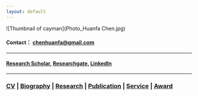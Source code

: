 ```yaml
---
layout: default
---
```


![Thumbnail of cayman](Photo_Huanfa Chen.jpg)
#### Contact： [chenhuanfa@gmail.com](mailto:chenhuanfa@gmail.com)

---

#### [Research Scholar](https://scholar.google.co.uk/citations?user=KS4w2hkAAAAJ&hl=en), [Researchgate](https://www.researchgate.net/profile/Huanfa_Chen2), [LinkedIn](https://www.linkedin.com/in/huanfa-chen/)

---

### [CV](CV) | [Biography](Biography) | [Research](Research) | [Publication](Research) | [Service](Service) | [Award](Award)
